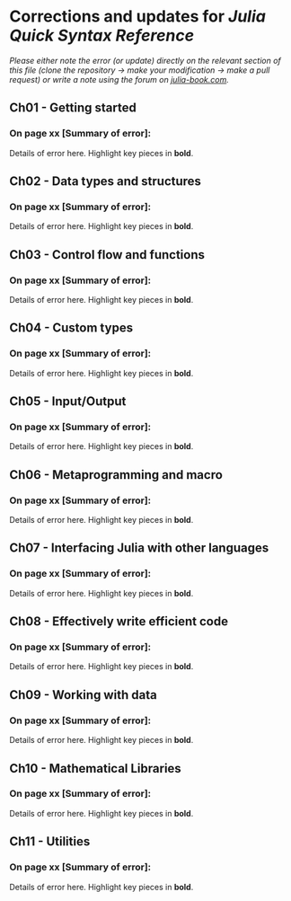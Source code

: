 # Corrections and updates for *Julia Quick Syntax Reference*

_Please either note the error (or update) directly on the relevant section of this file (clone the repository -> make your modification -> make a pull request) or write a note using the forum on [julia-book.com](https://julia-book.com)._


## Ch01 - Getting started

### On **page xx** [Summary of error]:

Details of error here. Highlight key pieces in **bold**.



## Ch02 - Data types and structures


### On **page xx** [Summary of error]:

Details of error here. Highlight key pieces in **bold**.



## Ch03 - Control flow and functions

### On **page xx** [Summary of error]:

Details of error here. Highlight key pieces in **bold**.



## Ch04 - Custom types

### On **page xx** [Summary of error]:

Details of error here. Highlight key pieces in **bold**.



## Ch05 - Input/Output

### On **page xx** [Summary of error]:

Details of error here. Highlight key pieces in **bold**.



## Ch06 - Metaprogramming and macro

### On **page xx** [Summary of error]:

Details of error here. Highlight key pieces in **bold**.



## Ch07 - Interfacing Julia with other languages

### On **page xx** [Summary of error]:

Details of error here. Highlight key pieces in **bold**.



## Ch08 - Effectively write efficient code

### On **page xx** [Summary of error]:

Details of error here. Highlight key pieces in **bold**.



## Ch09 - Working with data

### On **page xx** [Summary of error]:

Details of error here. Highlight key pieces in **bold**.



## Ch10 - Mathematical Libraries

### On **page xx** [Summary of error]:

Details of error here. Highlight key pieces in **bold**.



## Ch11 - Utilities

### On **page xx** [Summary of error]:

Details of error here. Highlight key pieces in **bold**.


